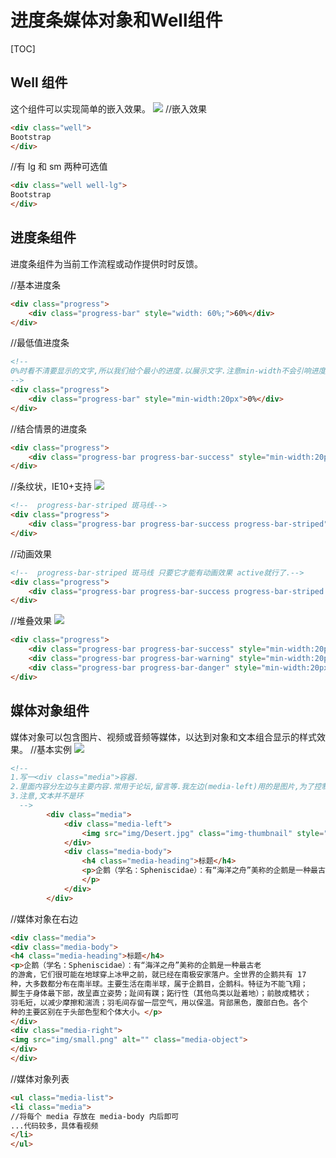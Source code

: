 # 进度条媒体对象和Well组件
[TOC]

## Well 组件
这个组件可以实现简单的嵌入效果。
![](./_image/2018-05-13-21-56-20.jpg)
//嵌入效果
```html
<div class="well">
Bootstrap
</div>
```
//有 lg 和 sm 两种可选值
```html
<div class="well well-lg">
Bootstrap
</div>
```

## 进度条组件
进度条组件为当前工作流程或动作提供时时反馈。

//基本进度条

```html
<div class="progress">
    <div class="progress-bar" style="width: 60%;">60%</div>
</div>
```
//最低值进度条
```html
<!--
0%时看不清要显示的文字,所以我们给个最小的进度.以展示文字.注意min-width不会引响进度显示.
-->
<div class="progress">
    <div class="progress-bar" style="min-width:20px">0%</div>
</div>
```
//结合情景的进度条
```html
<div class="progress">
    <div class="progress-bar progress-bar-success" style="min-width:20px;width:60%">60%</div>
</div>
```
//条纹状，IE10+支持
![](./_image/2018-05-13-22-04-58.jpg)
```html
<!--  progress-bar-striped 斑马线-->
<div class="progress">
    <div class="progress-bar progress-bar-success progress-bar-striped" style="min-width:20px;width:60%">60%</div>
</div>
```
//动画效果
```html
<!--  progress-bar-striped 斑马线 只要它才能有动画效果 active就行了.-->
<div class="progress">
    <div class="progress-bar progress-bar-success progress-bar-striped active" style="min-width:20px;width:60%">60%</div>
</div>
```
//堆叠效果
![](./_image/2018-05-13-22-04-35.jpg)
```html
<div class="progress">
    <div class="progress-bar progress-bar-success" style="min-width:20px;width:35%">35%</div>
    <div class="progress-bar progress-bar-warning" style="min-width:20px;width:20%">20%</div>
    <div class="progress-bar progress-bar-danger" style="min-width:20px;width:10%">10%</div>
</div>
```

## 媒体对象组件
媒体对象可以包含图片、视频或音频等媒体，以达到对象和文本组合显示的样式效果。
//基本实例
![](./_image/2018-05-13-22-15-27.jpg)
```html
<!--
1.写一<div class="media">容器.
2.里面内容分左边与主要内容.常用于论坛,留言等.我左边(media-left)用的是图片,为了控制大小,我用了缩略图功能,但为了显示出来.限制了最小宽度,右边是主要内容区域.
3.注意,文本并不是环
  -->
		<div class="media">
			<div class="media-left">
				<img src="img/Desert.jpg" class="img-thumbnail" style="min-width: 300px;" alt="" class="media-object">
			</div>
			<div class="media-body">
				<h4 class="media-heading">标题</h4>
				<p>企鹅（学名：Spheniscidae）：有“海洋之舟”美称的企鹅是一种最古老 的游禽，它们很可能在地球穿上冰甲之前，就已经在南极安家落户。全世界的企鹅共有 17 种，大多数都分布在南半球。主要生活在南半球，属于企鹅目，企鹅科。特征为不能飞翔； 脚生于身体最下部，故呈直立姿势；趾间有蹼；跖行性（其他鸟类以趾着地）；前肢成鳍状； 羽毛短，以减少摩擦和湍流；羽毛间存留一层空气，用以保温。背部黑色，腹部白色。各个 种的主要区别在于头部色型和个体大小。
				</p>
			</div>
		</div>
```
//媒体对象在右边
```html
<div class="media">
<div class="media-body">
<h4 class="media-heading">标题</h4>
<p>企鹅（学名：Spheniscidae）：有“海洋之舟”美称的企鹅是一种最古老
的游禽，它们很可能在地球穿上冰甲之前，就已经在南极安家落户。全世界的企鹅共有 17
种，大多数都分布在南半球。主要生活在南半球，属于企鹅目，企鹅科。特征为不能飞翔；
脚生于身体最下部，故呈直立姿势；趾间有蹼；跖行性（其他鸟类以趾着地）；前肢成鳍状；
羽毛短，以减少摩擦和湍流；羽毛间存留一层空气，用以保温。背部黑色，腹部白色。各个
种的主要区别在于头部色型和个体大小。</p>
</div>
<div class="media-right">
<img src="img/small.png" alt="" class="media-object">
</div>
</div>
```

//媒体对象列表
```html
<ul class="media-list">
<li class="media">
//将每个 media 存放在 media-body 内后即可
...代码较多，具体看视频
</li>
</ul>
```